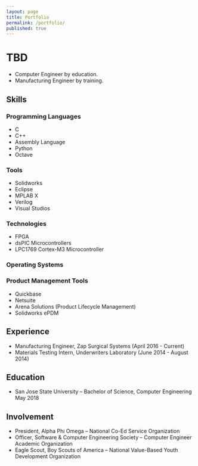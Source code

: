 ```yaml
---
layout: page
title: Portfolio
permalink: /portfolio/
published: true
---
```


# TBD
 - Computer Engineer by education.
 - Manufacturing Engineer by training.

## Skills
### Programming Languages
- C
- C++
- Assembly Language
- Python
- Octave
### Tools
- Solidworks
- Eclipse
- MPLAB X
- Verilog
- Visual Studios
### Technologies
- FPGA
- dsPIC Microcontrollers
- LPC1769 Cortex-M3 Microcontroller
### Operating Systems
### Product Management Tools
- Quickbase
- Netsuite
- Arena Solutions (Product Lifecycle Management)
- Solidworks ePDM

## Experience
- Manufacturing Engineer, Zap Surgical Systems (April 2016 - Current)
- Materials Testing Intern, Underwriters Laboratory (June 2014 - August 2014)

## Education
- San Jose State University – Bachelor of Science, Computer Engineering	May 2018

## Involvement
- President, Alpha Phi Omega – National Co-Ed Service Organization		
- Officer, Software & Computer Engineering Society – Computer Engineer Academic Organization
- Eagle Scout, Boy Scouts of America – National Value-Based Youth Development Organization
